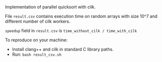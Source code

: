 Implementation of parallel quicksort with cilk.

File `result.csv` contains execution time on random arrays with size 10^7 and different number of cilk workers. 

`speedup` field in `result.csv` is `time_without_cilk / time_with_cilk` 

To reproduce on your machine: 
 - Install clang++ and cilk in standard C library paths.
 - Run: `bash result_csv.sh`
